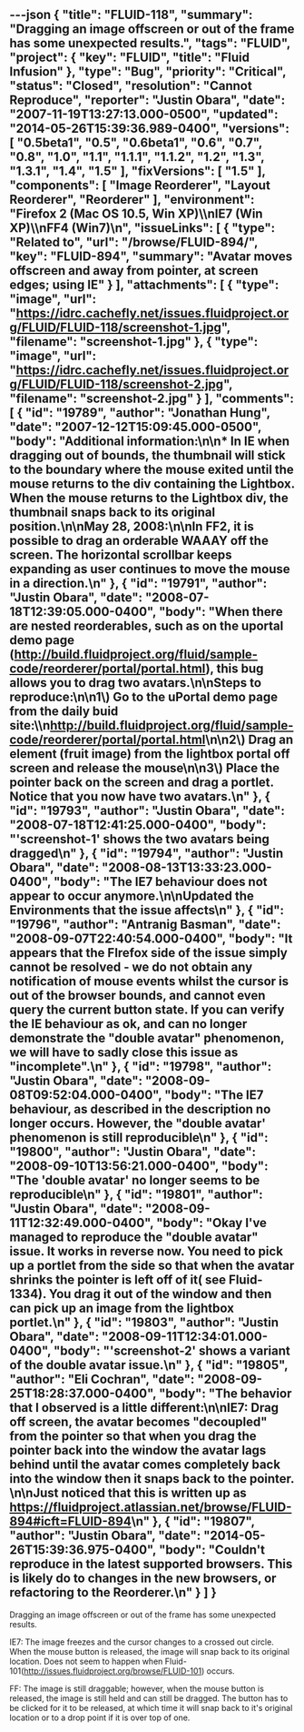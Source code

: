 ---json
{
  "title": "FLUID-118",
  "summary": "Dragging an image offscreen or out of the frame has some unexpected results.",
  "tags": "FLUID",
  "project": {
    "key": "FLUID",
    "title": "Fluid Infusion"
  },
  "type": "Bug",
  "priority": "Critical",
  "status": "Closed",
  "resolution": "Cannot Reproduce",
  "reporter": "Justin Obara",
  "date": "2007-11-19T13:27:13.000-0500",
  "updated": "2014-05-26T15:39:36.989-0400",
  "versions": [
    "0.5beta1",
    "0.5",
    "0.6beta1",
    "0.6",
    "0.7",
    "0.8",
    "1.0",
    "1.1",
    "1.1.1",
    "1.1.2",
    "1.2",
    "1.3",
    "1.3.1",
    "1.4",
    "1.5"
  ],
  "fixVersions": [
    "1.5"
  ],
  "components": [
    "Image Reorderer",
    "Layout Reorderer",
    "Reorderer"
  ],
  "environment": "Firefox 2 (Mac OS 10.5, Win XP)\\\nIE7 (Win XP)\\\nFF4 (Win7)\n",
  "issueLinks": [
    {
      "type": "Related to",
      "url": "/browse/FLUID-894/",
      "key": "FLUID-894",
      "summary": "Avatar moves offscreen and away from pointer, at screen edges; using IE"
    }
  ],
  "attachments": [
    {
      "type": "image",
      "url": "https://idrc.cachefly.net/issues.fluidproject.org/FLUID/FLUID-118/screenshot-1.jpg",
      "filename": "screenshot-1.jpg"
    },
    {
      "type": "image",
      "url": "https://idrc.cachefly.net/issues.fluidproject.org/FLUID/FLUID-118/screenshot-2.jpg",
      "filename": "screenshot-2.jpg"
    }
  ],
  "comments": [
    {
      "id": "19789",
      "author": "Jonathan Hung",
      "date": "2007-12-12T15:09:45.000-0500",
      "body": "Additional information:\n\n* In IE when dragging out of bounds, the thumbnail will stick to the boundary where the mouse exited until the mouse returns to the div containing the Lightbox. When the mouse returns to the Lightbox div, the thumbnail snaps back to its original position.\n\nMay 28, 2008:\n\nIn FF2, it is possible to drag an orderable WAAAY off the screen. The horizontal scrollbar keeps expanding as user continues to move the mouse in a direction.\n"
    },
    {
      "id": "19791",
      "author": "Justin Obara",
      "date": "2008-07-18T12:39:05.000-0400",
      "body": "When there are nested reorderables, such as on the uportal demo page (<http://build.fluidproject.org/fluid/sample-code/reorderer/portal/portal.html>), this bug allows you to drag two avatars.\n\nSteps to reproduce:\n\n1\\) Go to the uPortal demo page from the daily buid site:\\\n<http://build.fluidproject.org/fluid/sample-code/reorderer/portal/portal.html>\n\n2\\) Drag an element (fruit image) from the lightbox portal off screen and release the mouse\n\n3\\) Place the pointer back on the screen and drag a portlet. Notice that you now have two avatars.\n"
    },
    {
      "id": "19793",
      "author": "Justin Obara",
      "date": "2008-07-18T12:41:25.000-0400",
      "body": "'screenshot-1' shows the two avatars being dragged\n"
    },
    {
      "id": "19794",
      "author": "Justin Obara",
      "date": "2008-08-13T13:33:23.000-0400",
      "body": "The IE7 behaviour does not appear to occur anymore.\n\nUpdated the Environments that the issue affects\n"
    },
    {
      "id": "19796",
      "author": "Antranig Basman",
      "date": "2008-09-07T22:40:54.000-0400",
      "body": "It appears that the FIrefox side of the issue simply cannot be resolved - we do not obtain any notification of mouse events whilst the cursor is out of the browser bounds, and cannot even query the current button state. If you can verify the IE behaviour as ok, and can no longer demonstrate the \"double avatar\" phenomenon, we will have to sadly close this issue as \"incomplete\".\n"
    },
    {
      "id": "19798",
      "author": "Justin Obara",
      "date": "2008-09-08T09:52:04.000-0400",
      "body": "The IE7 behaviour, as described in the description no longer occurs. However, the \"double avatar' phenomenon is still reproducible\n"
    },
    {
      "id": "19800",
      "author": "Justin Obara",
      "date": "2008-09-10T13:56:21.000-0400",
      "body": "The 'double avatar' no longer seems to be reproducible\n"
    },
    {
      "id": "19801",
      "author": "Justin Obara",
      "date": "2008-09-11T12:32:49.000-0400",
      "body": "Okay I've managed to reproduce the \"double avatar\" issue. It works in reverse now. You need to pick up a portlet from the side so that when the avatar shrinks the pointer is left off of it( see Fluid-1334). You drag it out of the window and then can pick up an image from the lightbox portlet.\n"
    },
    {
      "id": "19803",
      "author": "Justin Obara",
      "date": "2008-09-11T12:34:01.000-0400",
      "body": "'screenshot-2' shows a variant of the double avatar issue.\n"
    },
    {
      "id": "19805",
      "author": "Eli Cochran",
      "date": "2008-09-25T18:28:37.000-0400",
      "body": "The behavior that I observed is a little different:\n\nIE7: Drag off screen, the avatar becomes \"decoupled\" from the pointer so that when you drag the pointer back into the window the avatar lags behind until the avatar comes completely back into the window then it snaps back to the pointer.&#x20;\n\nJust noticed that this is written up as <https://fluidproject.atlassian.net/browse/FLUID-894#icft=FLUID-894>\n"
    },
    {
      "id": "19807",
      "author": "Justin Obara",
      "date": "2014-05-26T15:39:36.975-0400",
      "body": "Couldn't reproduce in the latest supported browsers. This is likely do to changes in the new browsers, or refactoring to the Reorderer.\n"
    }
  ]
}
---
Dragging an image offscreen or out of the frame has some unexpected results.

IE7: The image freezes and the cursor changes to a crossed out circle. When the mouse button is released, the image will snap back to its original location. Does not seem to happen when Fluid-101(<http://issues.fluidproject.org/browse/FLUID-101>) occurs.

FF: The image is still draggable; however, when the mouse button is released, the image is still held and can still be dragged. The button has to be clicked for it to be released, at which time it will snap back to it's original location or to a drop point if it is over top of one.

        